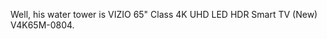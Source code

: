 Well, his water tower is VIZIO 65" Class 4K UHD LED HDR Smart TV (New) V4K65M-0804.

<!---
TbTrillion/TbTrillion is a ✨ special ✨ repository because its `README.md` (this file) appears on your GitHub profile.
You can click the Preview link to take a look at your changes.
--->
